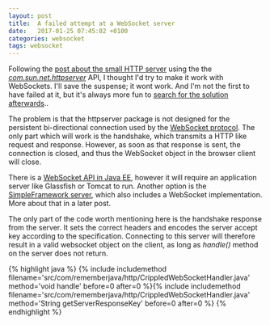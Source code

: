 ```yaml
---
layout: post
title:  A failed attempt at a WebSocket server
date:   2017-01-25 07:45:02 +0100
categories: websocket
tags: websocket
---
```


Following the [post about the small HTTP server][http-post] using the the [*com.sun.net.httpserver*][sun-httpserver] API, I thought I'd try to make it work with WebSockets. I'll save the suspense; it wont work. And I'm not the first to have failed at it, but it's always more fun to [search for the solution afterwards][fail]..

The problem is that the httpserver package is not designed for the persistent bi-directional connection used by the [WebSocket protocol][websocket]. The only part which will work is the handshake, which transmits a HTTP like request and response. However, as soon as that response is sent, the connection is closed, and thus the WebSocket object in the browser client will close.

There is a [WebSocket API in Java EE][ee-api], however it will require an application server like Glassfish or Tomcat to run. Another option is the [SimpleFramework server][simpleframework], which also includes a WebSocket implementation. More about that in a later post.

The only part of the code worth mentioning here is the handshake response from the server. It sets the correct headers and encodes the server accept key according to the specification. Connecting to this server will therefore result in a valid websocket object on the client, as long as *handle()* method on the server does not return.

{% highlight java %}
{% include includemethod filename='src/com/rememberjava/http/CrippledWebSocketHandler.java' method='void handle' before=0  after=0 %}{% include includemethod filename='src/com/rememberjava/http/CrippledWebSocketHandler.java' method='String getServerResponseKey' before=0  after=0 %}
{% endhighlight %}

[http-post]: /http/2017/01/20/simple_http_server.html
[sun-httpserver]: https://docs.oracle.com/javase/8/docs/jre/api/net/httpserver/spec/com/sun/net/httpserver/package-summary.html
[websocket]: https://tools.ietf.org/html/rfc6455
[fail]: https://duckduckgo.com/?q=com.sun.net.httpserver+websockets&t=hs&ia=web
[ee-api]: http://www.oracle.com/technetwork/articles/java/jsr356-1937161.html
[simpleframework]: http://www.simpleframework.org/
